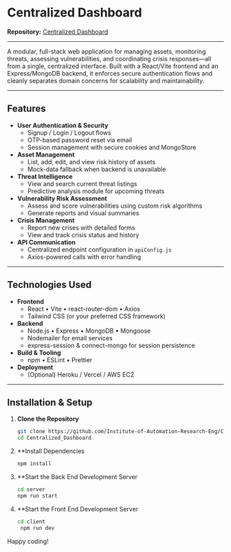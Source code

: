 # Centralized Dashboard
**Repository:** [Centralized Dashboard](https://github.com/Institute-of-Automation-Research-Eng/Centralized_Dashboard)

---

A modular, full-stack web application for managing assets, monitoring threats, assessing vulnerabilities, and coordinating crisis responses—all from a single, centralized interface. Built with a React/Vite frontend and an Express/MongoDB backend, it enforces secure authentication flows and cleanly separates domain concerns for scalability and maintainability.

---

## Features
- **User Authentication & Security**  
  - Signup / Login / Logout flows  
  - OTP-based password reset via email  
  - Session management with secure cookies and MongoStore  
- **Asset Management**  
  - List, add, edit, and view risk history of assets  
  - Mock-data fallback when backend is unavailable  
- **Threat Intelligence**  
  - View and search current threat listings  
  - Predictive analysis module for upcoming threats  
- **Vulnerability Risk Assessment**  
  - Assess and score vulnerabilities using custom risk algorithms  
  - Generate reports and visual summaries  
- **Crisis Management**  
  - Report new crises with detailed forms  
  - View and track crisis status and history  
- **API Communication**  
  - Centralized endpoint configuration in `apiConfig.js`  
  - Axios-powered calls with error handling  

---

## Technologies Used
- **Frontend**  
  - React • Vite • react-router-dom • Axios  
  - Tailwind CSS (or your preferred CSS framework)  
- **Backend**  
  - Node.js • Express • MongoDB • Mongoose  
  - Nodemailer for email services  
  - express-session & connect-mongo for session persistence  
- **Build & Tooling**  
  - npm • ESLint • Prettier  
- **Deployment**  
  - (Optional) Heroku / Vercel / AWS EC2  

---

## Installation & Setup
1. **Clone the Repository**
   ```bash
   git clone https://github.com/Institute-of-Automation-Research-Eng/Centralized_Dashboard.git
   cd Centralized_Dashboard

2. **Install Dependencies
   ```bash
   npm install

3. **Start the Back End Development Server
   ```bash
   cd server
   npm run start

4. **Start the Front End Development Server
   ```bash
   cd client
    npm run dev

Happy coding! 
